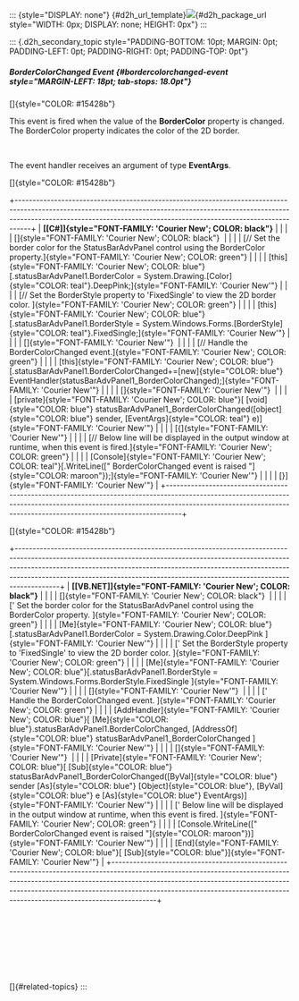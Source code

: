 ::: {style="DISPLAY: none"}
[](ms-xhelp:///?Id=d2h_url_template){#d2h_url_template}![](!package_url!){#d2h_package_url style="WIDTH: 0px; DISPLAY: none; HEIGHT: 0px"}
:::

::: {.d2h_secondary_topic style="PADDING-BOTTOM: 10pt; MARGIN: 0pt; PADDING-LEFT: 0pt; PADDING-RIGHT: 0pt; PADDING-TOP: 0pt"}
##### BorderColorChanged Event {#bordercolorchanged-event style="MARGIN-LEFT: 18pt; tab-stops: 18.0pt"}

[]{style="COLOR: #15428b"} 

This event is fired when the value of the **BorderColor** property is changed. The BorderColor property indicates the color of the 2D border.

 

The event handler receives an argument of type **EventArgs**.

[]{style="COLOR: #15428b"} 

+----------------------------------------------------------------------------------------------------------------------------------------------------------------------------------------------------------------------------------------------+
| **[\[C#\]]{style="FONT-FAMILY: 'Courier New'; COLOR: black"}**                                                                                                                                                                               |
|                                                                                                                                                                                                                                              |
| []{style="FONT-FAMILY: 'Courier New'; COLOR: black"}                                                                                                                                                                                         |
|                                                                                                                                                                                                                                              |
| [// Set the border color for the StatusBarAdvPanel control using the BorderColor property.]{style="FONT-FAMILY: 'Courier New'; COLOR: green"}                                                                                                |
|                                                                                                                                                                                                                                              |
| [this]{style="FONT-FAMILY: 'Courier New'; COLOR: blue"}[.statusBarAdvPanel1.BorderColor = System.Drawing.[Color]{style="COLOR: teal"}.DeepPink;]{style="FONT-FAMILY: 'Courier New'"}                                                         |
|                                                                                                                                                                                                                                              |
| [// Set the BorderStyle property to \'FixedSingle\' to view the 2D border color. ]{style="FONT-FAMILY: 'Courier New'; COLOR: green"}                                                                                                         |
|                                                                                                                                                                                                                                              |
| [this]{style="FONT-FAMILY: 'Courier New'; COLOR: blue"}[.statusBarAdvPanel1.BorderStyle = System.Windows.Forms.[BorderStyle]{style="COLOR: teal"}.FixedSingle;]{style="FONT-FAMILY: 'Courier New'"}                                          |
|                                                                                                                                                                                                                                              |
| []{style="FONT-FAMILY: 'Courier New'"}                                                                                                                                                                                                       |
|                                                                                                                                                                                                                                              |
| [// Handle the BorderColorChanged event.]{style="FONT-FAMILY: 'Courier New'; COLOR: green"}                                                                                                                                                  |
|                                                                                                                                                                                                                                              |
| [this]{style="FONT-FAMILY: 'Courier New'; COLOR: blue"}[.statusBarAdvPanel1.BorderColorChanged+=[new]{style="COLOR: blue"} EventHandler(statusBarAdvPanel1_BorderColorChanged);]{style="FONT-FAMILY: 'Courier New'"}                         |
|                                                                                                                                                                                                                                              |
| []{style="FONT-FAMILY: 'Courier New'"}                                                                                                                                                                                                       |
|                                                                                                                                                                                                                                              |
| [private]{style="FONT-FAMILY: 'Courier New'; COLOR: blue"}[ [void]{style="COLOR: blue"} statusBarAdvPanel1_BorderColorChanged([object]{style="COLOR: blue"} sender, [EventArgs]{style="COLOR: teal"} e)]{style="FONT-FAMILY: 'Courier New'"} |
|                                                                                                                                                                                                                                              |
| [{]{style="FONT-FAMILY: 'Courier New'"}                                                                                                                                                                                                      |
|                                                                                                                                                                                                                                              |
| [// Below line will be displayed in the output window at runtime, when this event is fired.]{style="FONT-FAMILY: 'Courier New'; COLOR: green"}                                                                                               |
|                                                                                                                                                                                                                                              |
| [Console]{style="FONT-FAMILY: 'Courier New'; COLOR: teal"}[.WriteLine([\" BorderColorChanged event is raised \"]{style="COLOR: maroon"});]{style="FONT-FAMILY: 'Courier New'"}                                                               |
|                                                                                                                                                                                                                                              |
| [}]{style="FONT-FAMILY: 'Courier New'"}                                                                                                                                                                                                      |
+----------------------------------------------------------------------------------------------------------------------------------------------------------------------------------------------------------------------------------------------+

[]{style="COLOR: #15428b"} 

+------------------------------------------------------------------------------------------------------------------------------------------------------------------------------------------------------------------------------------------------------------------------------------------------------------------------------------+
| **[\[VB.NET\]]{style="FONT-FAMILY: 'Courier New'; COLOR: black"}**                                                                                                                                                                                                                                                                 |
|                                                                                                                                                                                                                                                                                                                                    |
| []{style="FONT-FAMILY: 'Courier New'; COLOR: black"}                                                                                                                                                                                                                                                                               |
|                                                                                                                                                                                                                                                                                                                                    |
| [\' Set the border color for the StatusBarAdvPanel control using the BorderColor property. ]{style="FONT-FAMILY: 'Courier New'; COLOR: green"}                                                                                                                                                                                     |
|                                                                                                                                                                                                                                                                                                                                    |
| [Me]{style="FONT-FAMILY: 'Courier New'; COLOR: blue"}[.statusBarAdvPanel1.BorderColor = System.Drawing.Color.DeepPink ]{style="FONT-FAMILY: 'Courier New'"}                                                                                                                                                                        |
|                                                                                                                                                                                                                                                                                                                                    |
| [\' Set the BorderStyle property to \'FixedSingle\' to view the 2D border color. ]{style="FONT-FAMILY: 'Courier New'; COLOR: green"}                                                                                                                                                                                               |
|                                                                                                                                                                                                                                                                                                                                    |
| [Me]{style="FONT-FAMILY: 'Courier New'; COLOR: blue"}[.statusBarAdvPanel1.BorderStyle = System.Windows.Forms.BorderStyle.FixedSingle ]{style="FONT-FAMILY: 'Courier New'"}                                                                                                                                                         |
|                                                                                                                                                                                                                                                                                                                                    |
| []{style="FONT-FAMILY: 'Courier New'"}                                                                                                                                                                                                                                                                                             |
|                                                                                                                                                                                                                                                                                                                                    |
| [\' Handle the BorderColorChanged event. ]{style="FONT-FAMILY: 'Courier New'; COLOR: green"}                                                                                                                                                                                                                                       |
|                                                                                                                                                                                                                                                                                                                                    |
| [AddHandler]{style="FONT-FAMILY: 'Courier New'; COLOR: blue"}[ [Me]{style="COLOR: blue"}.statusBarAdvPanel1.BorderColorChanged, [AddressOf]{style="COLOR: blue"} statusBarAdvPanel1_BorderColorChanged ]{style="FONT-FAMILY: 'Courier New'"}                                                                                       |
|                                                                                                                                                                                                                                                                                                                                    |
| []{style="FONT-FAMILY: 'Courier New'"}                                                                                                                                                                                                                                                                                             |
|                                                                                                                                                                                                                                                                                                                                    |
| [Private]{style="FONT-FAMILY: 'Courier New'; COLOR: blue"}[ [Sub]{style="COLOR: blue"} statusBarAdvPanel1_BorderColorChanged([ByVal]{style="COLOR: blue"} sender [As]{style="COLOR: blue"} [Object]{style="COLOR: blue"}, [ByVal]{style="COLOR: blue"} e [As]{style="COLOR: blue"} EventArgs)]{style="FONT-FAMILY: 'Courier New'"} |
|                                                                                                                                                                                                                                                                                                                                    |
| [\' Below line will be displayed in the output window at runtime, when this event is fired. ]{style="FONT-FAMILY: 'Courier New'; COLOR: green"}                                                                                                                                                                                    |
|                                                                                                                                                                                                                                                                                                                                    |
| [Console.WriteLine([\" BorderColorChanged event is raised \"]{style="COLOR: maroon"})]{style="FONT-FAMILY: 'Courier New'"}                                                                                                                                                                                                         |
|                                                                                                                                                                                                                                                                                                                                    |
| [End]{style="FONT-FAMILY: 'Courier New'; COLOR: blue"}[ [Sub]{style="COLOR: blue"}]{style="FONT-FAMILY: 'Courier New'"}                                                                                                                                                                                                            |
+------------------------------------------------------------------------------------------------------------------------------------------------------------------------------------------------------------------------------------------------------------------------------------------------------------------------------------+

 

 

 

 

[]{#related-topics}
:::
